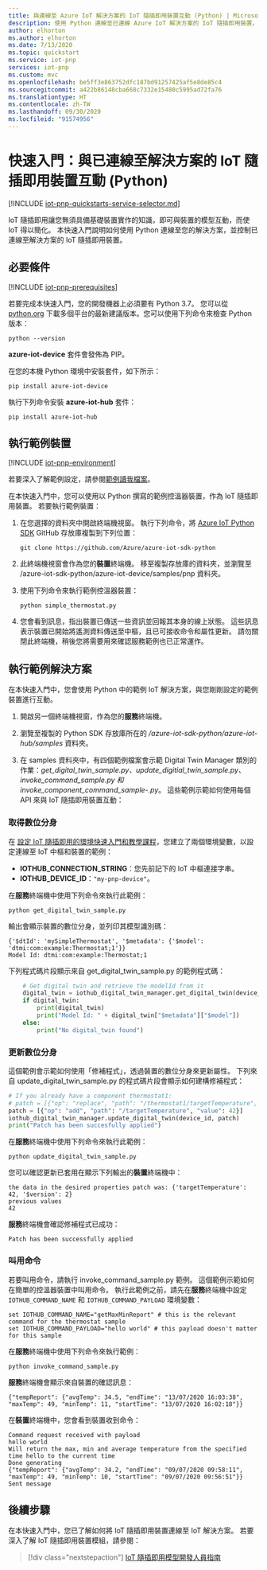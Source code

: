 ```yaml
---
title: 與連線至 Azure IoT 解決方案的 IoT 隨插即用裝置互動 (Python) | Microsoft Docs
description: 使用 Python 連線至已連線 Azure IoT 解決方案的 IoT 隨插即用裝置，並與其互動。
author: elhorton
ms.author: elhorton
ms.date: 7/13/2020
ms.topic: quickstart
ms.service: iot-pnp
services: iot-pnp
ms.custom: mvc
ms.openlocfilehash: be5ff3e863752dfc187bd91257425af5e8de85c4
ms.sourcegitcommit: a422b86148cba668c7332e15480c5995ad72fa76
ms.translationtype: HT
ms.contentlocale: zh-TW
ms.lasthandoff: 09/30/2020
ms.locfileid: "91574956"
---
```

# <a name="quickstart-interact-with-an-iot-plug-and-play-device-thats-connected-to-your-solution-python"></a>快速入門：與已連線至解決方案的 IoT 隨插即用裝置互動 (Python)

[!INCLUDE [iot-pnp-quickstarts-service-selector.md](../../includes/iot-pnp-quickstarts-service-selector.md)]

IoT 隨插即用讓您無須具備基礎裝置實作的知識，即可與裝置的模型互動，而使 IoT 得以簡化。 本快速入門說明如何使用 Python 連線至您的解決方案，並控制已連線至解決方案的 IoT 隨插即用裝置。

## <a name="prerequisites"></a>必要條件

[!INCLUDE [iot-pnp-prerequisites](../../includes/iot-pnp-prerequisites.md)]

若要完成本快速入門，您的開發機器上必須要有 Python 3.7。 您可以從 [python.org](https://www.python.org/) 下載多個平台的最新建議版本。您可以使用下列命令來檢查 Python 版本：  

```cmd/sh
python --version
```

**azure-iot-device** 套件會發佈為 PIP。

在您的本機 Python 環境中安裝套件，如下所示：

```cmd/sh
pip install azure-iot-device
```

執行下列命令安裝 **azure-iot-hub** 套件：

```cmd/sh
pip install azure-iot-hub
```

## <a name="run-the-sample-device"></a>執行範例裝置

[!INCLUDE [iot-pnp-environment](../../includes/iot-pnp-environment.md)]

若要深入了解範例設定，請參閱[範例讀我檔案](https://github.com/Azure/azure-iot-sdk-python/blob/master/azure-iot-device/samples/pnp/README.md)。

在本快速入門中，您可以使用以 Python 撰寫的範例控溫器裝置，作為 IoT 隨插即用裝置。 若要執行範例裝置：

1. 在您選擇的資料夾中開啟終端機視窗。 執行下列命令，將 [Azure IoT Python SDK](https://github.com/Azure/azure-iot-sdk-python) GitHub 存放庫複製到下列位置：

    ```cmd/sh
    git clone https://github.com/Azure/azure-iot-sdk-python
    ```

1. 此終端機視窗會作為您的**裝置**終端機。 移至複製存放庫的資料夾，並瀏覽至 /azure-iot-sdk-python/azure-iot-device/samples/pnp 資料夾。

1. 使用下列命令來執行範例控溫器裝置：

    ```cmd/sh
    python simple_thermostat.py
    ```

1. 您會看到訊息，指出裝置已傳送一些資訊並回報其本身的線上狀態。 這些訊息表示裝置已開始將遙測資料傳送至中樞，且已可接收命令和屬性更新。 請勿關閉此終端機，稍後您將需要用來確認服務範例也已正常運作。

## <a name="run-the-sample-solution"></a>執行範例解決方案

在本快速入門中，您會使用 Python 中的範例 IoT 解決方案，與您剛剛設定的範例裝置進行互動。

1. 開啟另一個終端機視窗，作為您的**服務**終端機。 

1. 瀏覽至複製的 Python SDK 存放庫所在的 */azure-iot-sdk-python/azure-iot-hub/samples* 資料夾。

1. 在 samples 資料夾中，有四個範例檔案會示範 Digital Twin Manager 類別的作業：*get_digital_twin_sample.py、update_digitial_twin_sample.py、invoke_command_sample.py 和 invoke_component_command_sample-.py*。  這些範例示範如何使用每個 API 來與 IoT 隨插即用裝置互動：

### <a name="get-digital-twin"></a>取得數位分身

在 [設定 IoT 隨插即用的環境快速入門和教學課程](set-up-environment.md)，您建立了兩個環境變數，以設定連線至 IoT 中樞和裝置的範例：

* **IOTHUB_CONNECTION_STRING**：您先前記下的 IoT 中樞連接字串。
* **IOTHUB_DEVICE_ID**：`"my-pnp-device"`。

在**服務**終端機中使用下列命令來執行此範例：

```cmd/sh
python get_digital_twin_sample.py
```

輸出會顯示裝置的數位分身，並列印其模型識別碼：

```cmd/sh
{'$dtId': 'mySimpleThermostat', '$metadata': {'$model': 'dtmi:com:example:Thermostat;1'}}
Model Id: dtmi:com:example:Thermostat;1
```

下列程式碼片段顯示來自 get_digital_twin_sample.py 的範例程式碼：

```python
    # Get digital twin and retrieve the modelId from it
    digital_twin = iothub_digital_twin_manager.get_digital_twin(device_id)
    if digital_twin:
        print(digital_twin)
        print("Model Id: " + digital_twin["$metadata"]["$model"])
    else:
        print("No digital_twin found")
```

### <a name="update-a-digital-twin"></a>更新數位分身

這個範例會示範如何使用「修補程式」，透過裝置的數位分身來更新屬性。 下列來自 update_digital_twin_sample.py 的程式碼片段會顯示如何建構修補程式：

```python
# If you already have a component thermostat1:
# patch = [{"op": "replace", "path": "/thermostat1/targetTemperature", "value": 42}]
patch = [{"op": "add", "path": "/targetTemperature", "value": 42}]
iothub_digital_twin_manager.update_digital_twin(device_id, patch)
print("Patch has been succesfully applied")
```

在**服務**終端機中使用下列命令來執行此範例：

```cmd/sh
python update_digital_twin_sample.py
```

您可以確認更新已套用在顯示下列輸出的**裝置**終端機中：

```cmd/sh
the data in the desired properties patch was: {'targetTemperature': 42, '$version': 2}
previous values
42
```

**服務**終端機會確認修補程式已成功：

```cmd/sh
Patch has been successfully applied
```

### <a name="invoke-a-command"></a>叫用命令

若要叫用命令，請執行 invoke_command_sample.py 範例。 這個範例示範如何在簡單的控溫器裝置中叫用命令。 執行此範例之前，請先在**服務**終端機中設定 `IOTHUB_COMMAND_NAME` 和 `IOTHUB_COMMAND_PAYLOAD` 環境變數：

```cmd/sh
set IOTHUB_COMMAND_NAME="getMaxMinReport" # this is the relevant command for the thermostat sample
set IOTHUB_COMMAND_PAYLOAD="hello world" # this payload doesn't matter for this sample
```

在**服務**終端機中使用下列命令來執行範例：
  
```cmd/sh
python invoke_command_sample.py
```

**服務**終端機會顯示來自裝置的確認訊息：

```cmd/sh
{"tempReport": {"avgTemp": 34.5, "endTime": "13/07/2020 16:03:38", "maxTemp": 49, "minTemp": 11, "startTime": "13/07/2020 16:02:18"}}
```

在**裝置**終端機中，您會看到裝置收到命令：

```cmd/sh
Command request received with payload
hello world
Will return the max, min and average temperature from the specified time hello to the current time
Done generating
{"tempReport": {"avgTemp": 34.2, "endTime": "09/07/2020 09:58:11", "maxTemp": 49, "minTemp": 10, "startTime": "09/07/2020 09:56:51"}}
Sent message
```

## <a name="next-steps"></a>後續步驟

在本快速入門中，您已了解如何將 IoT 隨插即用裝置連線至 IoT 解決方案。 若要深入了解 IoT 隨插即用裝置模組，請參閱：

> [!div class="nextstepaction"]
> [IoT 隨插即用模型開發人員指南](concepts-developer-guide-device-csharp.md)
